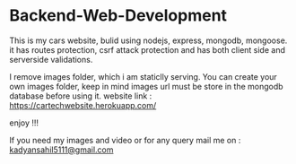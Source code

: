 # Backend-Web-Development

This is my cars website, bulid using nodejs, express, mongodb, mongoose.
it has routes protection, csrf attack protection and has both client side and serverside validations.

I remove images folder, which i am staticlly serving. You can create your own images folder, keep in mind images url must be store in the mongodb database before using it.
website link : https://cartechwebsite.herokuapp.com/   

enjoy !!!

If you need my images and video or for any query mail me on  : kadyansahil5111@gmail.com 

